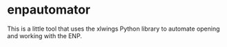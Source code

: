 # enpautomator

This is a little tool that uses the xlwings Python library to automate opening and working with the ENP.
